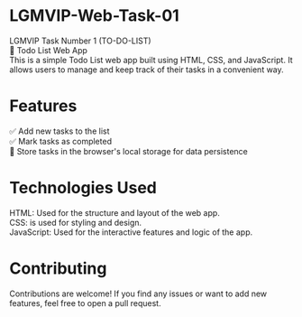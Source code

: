# LGMVIP-Web-Task-01
LGMVIP Task Number 1 (TO-DO-LIST)<br>
📝 Todo List Web App<br>
This is a simple Todo List web app built using HTML, CSS, and JavaScript. It allows users to manage and keep track of their tasks in a convenient way.<br>

# Features
✅ Add new tasks to the list<br>
✅ Mark tasks as completed<br>
🔄 Store tasks in the browser's local storage for data persistence<br>

# Technologies Used<br>
HTML: Used for the structure and layout of the web app.<br>
CSS: is used for styling and design.<br>
JavaScript: Used for the interactive features and logic of the app.<br>


# Contributing
Contributions are welcome! If you find any issues or want to add new features, feel free to open a pull request.
